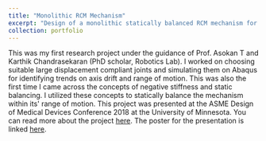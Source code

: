 ```yaml
---
title: "Monolithic RCM Mechanism"
excerpt: "Design of a monolithic statically balanced RCM mechanism for robotic surgery<br/><img src='/images/500x300.png'>"
collection: portfolio
---
```


This was my first research project under the guidance of Prof. Asokan T and Karthik Chandrasekaran (PhD scholar, Robotics Lab). I worked on choosing suitable large displacement compliant joints and simulating them on Abaqus for identifying trends on axis drift and range of motion. This was also the first time I came across the concepts of negative stiffness and static balancing. I utilized these concepts to statically balance the mechanism within its' range of motion. This project was presented at the ASME Design of Medical Devices Conference 2018 at the University of Minnesota. You can read more about the project [here](https://adarshsomayaji.github.io/publications/DMD2018-6911). The poster for the presentation is linked [here](https://adarshsomayaji.github.io/files/DMD_Poster).
